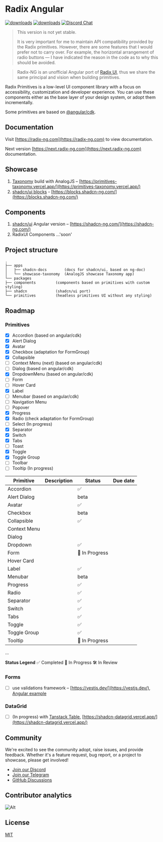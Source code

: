 # Radix Angular

[![downloads](https://img.shields.io/npm/dm/@radix-ng/primitives.svg?style=flat-round)](https://www.npmjs.com/package/@radix-ng/primitives)
[![downloads](https://img.shields.io/npm/dm/@radix-ng/shadcn.svg?style=flat-round)](https://www.npmjs.com/package/@radix-ng/shadcn)
[![Discord Chat](https://img.shields.io/discord/1231525968586346567.svg?color=5865F2&logo=discord&logoColor=FFFFFF)](https://discord.gg/NaJb2XRWX9)

> This version is not yet stable.
>
> It is very important for me to maintain API compatibility provided by the Radix primitives.
> However, there are some features that I would prefer not to carry over.
> For example, the horizontal arrangement of radio buttons — I have indicated the reason in the code as to why this should be avoided.

> Radix-NG is an unofficial Angular port of [Radix UI](https://www.radix-ui.com/), thus we share the same principal and vision when building primitives.

Radix Primitives is a low-level UI component library with a focus on accessibility, customization and developer experience.
You can use these components either as the base layer of your design system, or adopt them incrementally.

Some primitives are based on [@angular/cdk](https://material.angular.io/cdk/categories).

## Documentation

Visit [https://radix-ng.com](https://radix-ng.com) to view documentation.

Next version [https://next.radix-ng.com](https://next.radix-ng.com) documentation.

## Showcase

1. [Taxonomy](https://github.com/shadcn-ui/taxonomy) build with AnalogJS – [https://primitives-taxonomy.vercel.app/](https://primitives-taxonomy.vercel.app/)
2. [shadcn/ui blocks](https://ui.shadcn.com/blocks) - [https://blocks.shadcn-ng.com/](https://blocks.shadcn-ng.com/)

## Components

1. [shadcn/ui](https://ui.shadcn.com/) Angular version – [https://shadcn-ng.com/](https://shadcn-ng.com/)
2. RadixUI Components ...'soon'

## Project structure

```angular2html
.
├── apps
│   ├── shadcn-docs        (docs for shadcn/ui, based on ng-doc)
│   └── showcase-taxonomy  (AnalogJS showcase Taxonomy app)
└── packages
├── components         (components based on primitives with custom styling)
├── shadcn             (shadcn/ui port)
└── primitives         (headless primitives UI without any styling)
```

## Roadmap

### Primitives

- [x] Accordion (based on angular/cdk)
- [x] Alert Dialog
- [x] Avatar
- [x] Checkbox (adaptation for FormGroup)
- [x] Collapsible
- [ ] Context Menu (next) (based on angular/cdk)
- [ ] Dialog (based on angular/cdk)
- [x] DropdownMenu (based on angular/cdk)
- [ ] Form
- [ ] Hover Card
- [x] Label
- [ ] Menubar (based on angular/cdk)
- [ ] Navigation Menu
- [ ] Popover
- [x] Progress
- [x] Radio (check adaptation for FormGroup)
- [ ] Select (In progress)
- [x] Separator
- [x] Switch
- [x] Tabs
- [ ] Toast
- [x] Toggle
- [x] Toggle Group
- [ ] Toolbar
- [ ] Tooltip (In progress)

| Primitive    | Description | Status         | Due date |
| ------------ | ----------- | -------------- | -------- |
| Accordion    |             | ✅             |          |
| Alert Dialog |             | beta           |          |
| Avatar       |             | ✅             |          |
| Checkbox     |             | beta           |          |
| Collapsible  |             | ✅             |          |
| Context Menu |             |                |          |
| Dialog       |             |                |          |
| Dropdown     |             | ✅             |          |
| Form         |             | 🚀 In Progress |          |
| Hover Card   |             |                |          |
| Label        |             | ✅             |          |
| Menubar      |             | beta           |          |
| Progress     |             | ✅             |          |
| Radio        |             | ✅             |          |
| Separator    |             | ✅             |          |
| Switch       |             | ✅             |          |
| Tabs         |             | ✅             |          |
| Toggle       |             | ✅             |          |
| Toggle Group |             | ✅             |          |
| Tooltip      |             | 🚀 In Progress |          |

...

**Status Legend**
✅ Completed
🚀 In Progress
🛠 In Review

### Forms

- [ ] use validations framework – [https://vestjs.dev/](https://vestjs.dev/), [Angular example](https://github.com/simplifiedcourses/ngx-vest-forms)

### DataGrid

- [ ] (In progress) with [Tanstack Table](https://tanstack.com/table/latest), [https://shadcn-datagrid.vercel.app/](https://shadcn-datagrid.vercel.app/)

## Community

We're excited to see the community adopt, raise issues, and provide feedback.
Whether it's a feature request, bug report, or a project to showcase, please get involved!

- [Join our Discord](https://discord.gg/NaJb2XRWX9)
- [Join our Telegram](https://t.me/radixng)
- [GitHub Discussions](https://github.com/radix-ng/primitives/discussions)

## Contributor analytics

![Alt](https://repobeats.axiom.co/api/embed/7c1e0b2754a8973c9cfd458060d168e9dd7b5b8e.svg 'Repobeats analytics image')

## License

[MIT](https://choosealicense.com/licenses/mit/)

